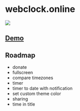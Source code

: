 # webclock.online

![](https://img.shields.io/github/issues/PavelGonzales/clock-ssr.svg)

## [Demo](https://webclock.online)
## Roadmap

- donate
- fullscreen
- compare timezones
- timer
- timer to date with notification
- set custom theme color
- sharing
- time in title 
